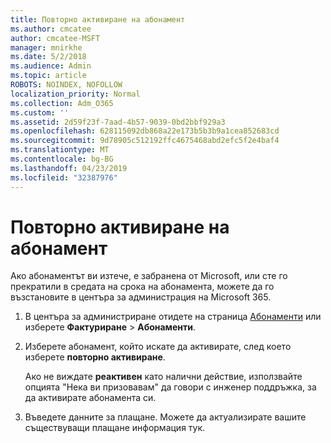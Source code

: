 ```yaml
---
title: Повторно активиране на абонамент
ms.author: cmcatee
author: cmcatee-MSFT
manager: mnirkhe
ms.date: 5/2/2018
ms.audience: Admin
ms.topic: article
ROBOTS: NOINDEX, NOFOLLOW
localization_priority: Normal
ms.collection: Adm_O365
ms.custom: ''
ms.assetid: 2d59f23f-7aad-4b57-9039-0bd2bbf929a3
ms.openlocfilehash: 628115092db868a22e173b5b3b9a1cea852683cd
ms.sourcegitcommit: 9d78905c512192ffc4675468abd2efc5f2e4baf4
ms.translationtype: MT
ms.contentlocale: bg-BG
ms.lasthandoff: 04/23/2019
ms.locfileid: "32387976"
---
```

# <a name="reactivate-a-subscription"></a>Повторно активиране на абонамент

Ако абонаментът ви изтече, е забранена от Microsoft, или сте го прекратили в средата на срока на абонамента, можете да го възстановите в центъра за администрация на Microsoft 365.
  
1. В центъра за администриране отидете на страница [Абонаменти](https://go.microsoft.com/fwlink/p/?linkid=842054) или изберете **Фактуриране** \> **Абонаменти**.
    
2. Изберете абонамент, който искате да активирате, след което изберете **повторно активиране**.
    
    Ако не виждате **реактивен** като налични действие, използвайте опцията "Нека ви призовавам" да говори с инженер поддръжка, за да активирате абонамента си. 
    
3. Въведете данните за плащане. Можете да актуализирате вашите съществуващи плащане информация тук.
    

